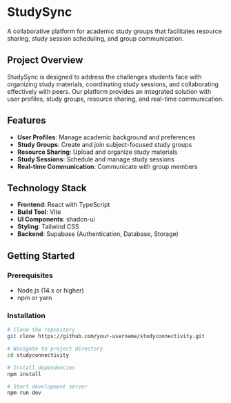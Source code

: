 # StudySync

A collaborative platform for academic study groups that facilitates resource sharing, study session scheduling, and group communication.

## Project Overview

StudySync is designed to address the challenges students face with organizing study materials, coordinating study sessions, and collaborating effectively with peers. Our platform provides an integrated solution with user profiles, study groups, resource sharing, and real-time communication.

## Features

- **User Profiles**: Manage academic background and preferences
- **Study Groups**: Create and join subject-focused study groups
- **Resource Sharing**: Upload and organize study materials
- **Study Sessions**: Schedule and manage study sessions
- **Real-time Communication**: Communicate with group members

## Technology Stack

- **Frontend**: React with TypeScript
- **Build Tool**: Vite
- **UI Components**: shadcn-ui
- **Styling**: Tailwind CSS
- **Backend**: Supabase (Authentication, Database, Storage)

## Getting Started

### Prerequisites

- Node.js (14.x or higher)
- npm or yarn

### Installation

```sh
# Clone the repository
git clone https://github.com/your-username/studyconnectivity.git

# Navigate to project directory
cd studyconnectivity

# Install dependencies
npm install

# Start development server
npm run dev
```
